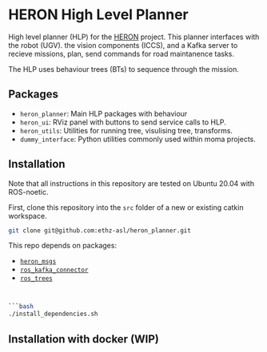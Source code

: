 # HERON High Level Planner

High level planner (HLP) for the [HERON](https://www.heron-h2020.eu/) project. This planner interfaces with the robot (UGV). the vision components (ICCS), and a Kafka server to recieve missions, plan, send commands for road maintanence tasks.

The HLP uses behaviour trees (BTs) to sequence through the mission.


## Packages

- `heron_planner`: Main HLP packages with behaviour
- `heron_ui`: RViz panel with buttons to send service calls to HLP.
- `heron_utils`: Utilities for running tree, visulising tree, transforms.
- `dummy_interface`: Python utilities commonly used within moma projects.

## Installation

Note that all instructions in this repository are tested on Ubuntu 20.04 with ROS-noetic.

First, clone this repository into the `src` folder of a new or existing catkin workspace.

```bash
git clone git@github.com:ethz-asl/heron_planner.git
```

This repo depends on packages:
- [`heron_msgs`](https://github.com/RobotnikAutomation/heron_msgs/tree/main)
- [`ros_kafka_connector`](https://github.com/ethz-asl/ros-kafka-connector/tree/master)
- [`ros_trees`](https://github.com/qcr/ros_trees)

```bash


```bash
./install_dependencies.sh
```

## Installation with docker (WIP)
